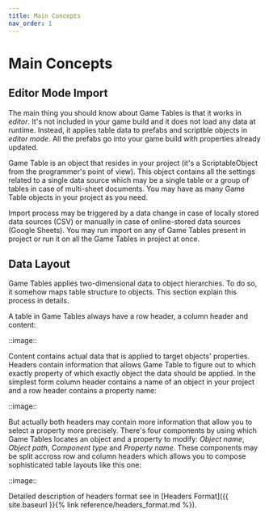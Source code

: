 ```yaml
---
title: Main Concepts
nav_order: 1
---
```

# Main Concepts

## Editor Mode Import

The main thing you should know about Game Tables is that it works in *editor*. It's not included in your game build and it does not load any data at runtime. Instead, it applies table data to prefabs and scriptble objects in *editor mode*. All the prefabs go into your game build with properties already updated.

Game Table is an object that resides in your project (it's a ScriptableObject from the programmer's point of view). This object contains all the settings related to a single data source which may be a single table or a group of tables in case of multi-sheet documents. You may have as many Game Table objects in your project as you need.

Import process may be triggered by a data change in case of locally stored data sources (CSV) or manually in case of online-stored data sources (Google Sheets). You may run import on any of Game Tables present in project or run it on all the Game Tables in project at once.

## Data Layout

Game Tables applies two-dimensional data to object hierarchies. To do so, it somehow maps table structure to objects. This section explain this process in details.

A table in Game Tables always have a row header, a column header and content:

::image::

Content contains actual data that is applied to target objects' properties. Headers contain information that allows Game Table to figure out to which exactly property of which exactly object the data should be applied. In the simplest form column header contains a name of an object in your project and a row header contains a property name:

::image::

But actually both headers may contain more information that allow you to select a property more precisely. There's four components by using which Game Tables locates an object and a property to modify: *Object name*, *Object path*, *Component type* and *Property name*. These components may be split accross row and column headers which allows you to compose sophisticated table layouts like this one:

::image::

Detailed description of headers format see in [Headers Format]({{ site.baseurl }}{% link reference/headers_format.md %}).

